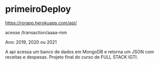 # primeiroDeploy

https://rorapp.herokuapp.com/api/

acesse /transaction/aaaa-mm

Ano: 2019, 2020 ou 2021

A api acessa um banco de dados em MongoDB e retorna um JSON com receitas e despesas.
Projeto final do curso de FULL STACK IGTI.


